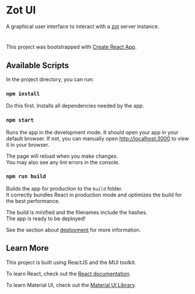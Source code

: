 # Zot UI
A graphical user interface to interact with a [zot](https://github.com/project-zot/zot) server instance.

#
This project was bootstrapped with [Create React App](https://github.com/facebook/create-react-app).

## Available Scripts

In the project directory, you can run:

### `npm install`

Do this first. Installs all dependencies needed by the app.


### `npm start`

Runs the app in the development mode. It should open your app in your default browser.
If not, you can manually open [http://localhost:3000](http://localhost:3000) to view it in your browser.

The page will reload when you make changes.\
You may also see any lint errors in the console.


### `npm run build`

Builds the app for production to the `build` folder.\
It correctly bundles React in production mode and optimizes the build for the best performance.

The build is minified and the filenames include the hashes.\
The app is ready to be deployed!

See the section about [deployment](https://facebook.github.io/create-react-app/docs/deployment) for more information.


## Learn More

This project is built using ReactJS and the MUI toolkit.

To learn React, check out the [React documentation](https://reactjs.org/).

To learn Material UI, check out the [Material UI Library](https://mui.com/).
